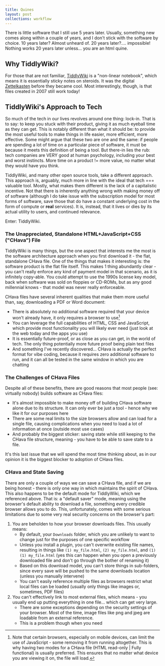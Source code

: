 ```yaml
---
title: Quines
layout: post
collections: workflow
---
```


There is little software that I still use 5 years later. Usually, something new comes along within a couple of years, and I don't stick with the software by choice. 10 years later? Almost unheard of. 20 years later?.... impossible! Nothing works 20 years later unless... you are an html quine.

## Why TiddlyWiki?

For those that are not familiar, [TiddlyWiki](https://tiddlywiki.com/) is a "non-linear notebook", which means it is essentially sticky notes on steroids. It was the digital [Zettelkasten](https://zettelkasten.de) before they became cool. Most interestingly, though, is that *<gasp>* files created in 2007 still work today!

## TiddlyWiki's Approach to Tech

So much of the tech in our lives revolves around one thing: lock-in. That is to say: to keep you stuck with their product, giving it as much eyeball time as they can get. This is notably different than what it should be: to provide the most useful tools to make things in life easier, more efficient, more effective. Some might argue that these two are one and the same: if people are spending a lot of time on a particular piece of software, it must be because it meets this definition of being a tool. But there-in lies the rub: tech companies are VERY good at human psychology, including your best and worst instincts. More time on a product != more value, no matter what they would have you think.

TiddlyWiki, and many other open source tools, take a different approach. This approach is, arguably, much more in line with the ideal that tech === valuable tool. Mostly, what makes them different is the lack of a capitalistic incentive. Not that there is inherently anything wrong with making money off of software (although I do take issue with the subscription model for most forms of software, save those that do have a constant underlying cost in the form of compute or **real** services). It is, instead, that it lives or dies by its actual utility to users, and continued relevance.

Enter: TiddlyWiki.

### The Unappreciated, Standalone HTML+JavaScript+CSS ("CHava") File

TiddlyWiki is many things, but the one aspect that interests me the most is the software architecture approach when you first download it - the flat, standalone CHava file. One of the things that makes it interesting is: the software product is the flat file itself. This makes 1 thing abundantly clear - you can't really enforce any kind of payment model in that scenario, as it is infinitely copy-able. You could attempt to use the 1990s license key model, back when software was sold on floppies or CD-ROMs, but as any good millennial knows - that model was never really enforceable.

CHava files have several inherent qualities that make them more useful than, say, downloading a PDF or Word document:

- There is absolutely no additional software required that your device won't already have, it only requires a browser to use[^1]
- You can leverage the full capabilities of HTML, CSS and JavaScript, which provide most functionality you will likely ever need (just look at the web today and the apps you use)
- It is essentially future-proof, or as close as you can get, in the world of tech. The only thing potentially more future proof being plain text files
- And something I've recently discovered... CHava is actually the perfect format for vibe coding, because it requires zero additional software to run, and it can all be tested in the same window in which you are chatting

### The Challenges of CHava Files

Despite all of these benefits, there are good reasons that most people (see: virtually nobody) builds software as CHava files:

- It's almost impossible to make money off of building CHava software alone due to its structure. It can only ever be just a tool - hence why we like it for our purposes here
- There are some real limits to the size browsers allow and can load for a single file, causing complications when you need to load a lot of information at once (outside most use cases)
- And probably the biggest sticker: saving state while still keeping to the CHava file structure, meaning - you have to be able to save state to a file.

It's this last issue that we will spend the most time thinking about, as in our opinion it is the biggest blocker to adoption of CHava files.

### CHava and State Saving

There are only a couple of ways we can save a CHava file, and if we are being honest - there is only one way in which maintains the spirit of CHava. This also happens to be the default mode for TiddlyWiki, which we referenced above. That is: a "default saver" mode, meaning using the browser's default ability to download a file, something every credible browser allows you to do. This, unfortunately, comes with some serious limitations due to some very real security concerns on the browser's part:

1. You are beholden to how your browser downloads files. This usually means:
	- By default, your `Downloads` folder, which you are unlikely to want to change just for the purposes of one specific workflow
	- Unless you install a plugin, you can't overwrite existing file names, resulting in things like `(1) my_file.html`, `(2) my_file.html`, and `(1) (1) my_file.html` (yes this can happen when you open a previously downloaded file and don't go through the bother of renaming it)
	- Based on this download model, you can't store things in sub-folders, since every save will be pushed to the same downloads location (unless you manually intervene)
	- You can't easily reference multiple files as browsers restrict what local files can be loaded (usually only things like images or, sometimes, PDF files)
2. You can't effectively link to most external files, which means - you usually end up putting everything in one file... which can get very large.
	- There are some exceptions depending on the security settings of your browser. Most of the time, image files like png and jpeg are loadable from an external reference.
	- This is a problem though when you need




[^1]: Note that certain browsers, especially on mobile devices, can limit the use of JavaScript - some removing it from running altogether. This is why having two modes for a CHava file (HTML read-only | Fully functional) is usually preferred. This ensures that no matter what device you are viewing it on, the file will load.

